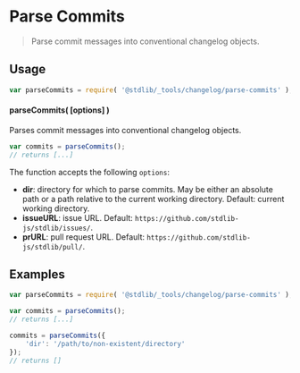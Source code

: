 <!--

@license Apache-2.0

Copyright (c) 2024 The Stdlib Authors.

Licensed under the Apache License, Version 2.0 (the "License");
you may not use this file except in compliance with the License.
You may obtain a copy of the License at

   http://www.apache.org/licenses/LICENSE-2.0

Unless required by applicable law or agreed to in writing, software
distributed under the License is distributed on an "AS IS" BASIS,
WITHOUT WARRANTIES OR CONDITIONS OF ANY KIND, either express or implied.
See the License for the specific language governing permissions and
limitations under the License.

-->

# Parse Commits

> Parse commit messages into conventional changelog objects.

<section class="usage">

## Usage

```javascript
var parseCommits = require( '@stdlib/_tools/changelog/parse-commits' );
```

#### parseCommits( \[options] )

Parses commit messages into conventional changelog objects.

```javascript
var commits = parseCommits();
// returns [...]
```

The function accepts the following `options`:

-   **dir**: directory for which to parse commits. May be either an absolute path or a path relative to the current working directory. Default: current working directory.
-   **issueURL**: issue URL. Default: `https://github.com/stdlib-js/stdlib/issues/`.
-   **prURL**: pull request URL. Default: `https://github.com/stdlib-js/stdlib/pull/`.

</section>

<!-- /.usage -->

<section class="notes">

</section>

<!-- /.notes -->

<section class="examples">

## Examples

```javascript
var parseCommits = require( '@stdlib/_tools/changelog/parse-commits' );

var commits = parseCommits();
// returns [...]

commits = parseCommits({
    'dir': '/path/to/non-existent/directory'
});
// returns []
```

</section>

<!-- /.examples -->

<!-- Section for related `stdlib` packages. Do not manually edit this section, as it is automatically populated. -->

<section class="related">

</section>

<!-- /.related -->

<!-- Section for all links. Make sure to keep an empty line after the `section` element and another before the `/section` close. -->

<section class="links">

</section>

<!-- /.links -->
